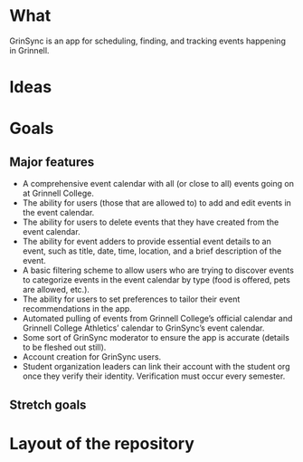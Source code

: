 # What #
GrinSync is an app for scheduling, finding, and tracking events happening in Grinnell. 

# Ideas #

# Goals #
## Major features ##

- A comprehensive event calendar with all (or close to all) events going on at Grinnell College.
- The ability for users (those that are allowed to) to add and edit events in the event calendar.
- The ability for users to delete events that they have created from the event calendar.
- The ability for event adders to provide essential event details to an event, such as title, date, time, location, and a brief description of the event. 
- A basic filtering scheme to allow users who are trying to discover events to categorize events in the event calendar by type (food is offered, pets are allowed, etc.).
- The ability for users to set preferences to tailor their event recommendations in the app. 
- Automated pulling of events from Grinnell College’s official calendar and Grinnell College Athletics’ calendar to GrinSync’s event calendar. 
- Some sort of GrinSync moderator to ensure the app is accurate (details to be fleshed out still). 
- Account creation for GrinSync users.
- Student organization leaders can link their account with the student org once they verify their identity. Verification must occur every semester. 

## Stretch goals ##

# Layout of the repository #

